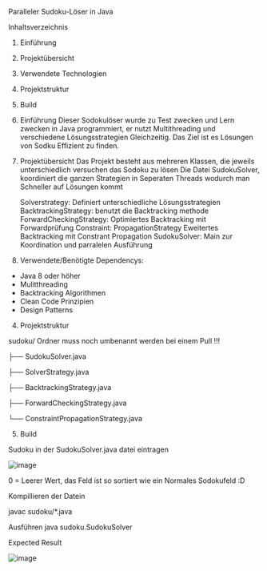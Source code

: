 Paralleler Sudoku-Löser in Java


Inhaltsverzeichnis

1. Einführung
2. Projektübersicht
3. Verwendete Technologien
4. Projektstruktur
5. Build




1. Einführung
   Dieser Sodokulöser wurde zu Test zwecken und Lern zwecken in Java programmiert, er nutzt Multithreading und verschiedene Lösungsstrategien Gleichzeitig. Das Ziel ist es Lösungen von Sodku Effizient zu finden. 


2. Projektübersicht
   Das Projekt besteht aus mehreren Klassen, die jeweils unterschiedlich versuchen das Sodoku zu lösen
   Die Datei SudokuSolver, koordiniert die ganzen Strategien in Seperaten Threads wodurch man Schneller auf Lösungen kommt

   Solverstrategy: Definiert unterschiedliche Lösungsstrategien
   BacktrackingStrategy: benutzt die Backtracking methode
   ForwardCheckingStrategy: Optimiertes Backtracking mit Forwardprüfung
   Constraint: PropagationStrategy Eweitertes Backtracking mit Constrant Propagation
   SudokuSolver: Main zur Koordination und parralelen Ausführung

3. Verwendete/Benötigte Dependencys: 

  - Java 8 oder höher
  - Mulitthreading
  - Backtracking Algorithmen
  - Clean Code Prinzipien
  - Design Patterns

4. Projektstruktur

sudoku/               Ordner muss noch umbenannt werden bei einem Pull !!! 

├── SudokuSolver.java

├── SolverStrategy.java

├── BacktrackingStrategy.java

├── ForwardCheckingStrategy.java

└── ConstraintPropagationStrategy.java


5. Build

Sudoku in der SudokuSolver.java datei eintragen 

![image](https://github.com/user-attachments/assets/7eb8f0cb-0f3a-4281-a1b5-d28267716c33)


0 = Leerer Wert, das Feld ist so sortiert wie ein Normales Sodokufeld :D 


Kompillieren der Datein

javac sudoku/*.java


Ausführen 
java sudoku.SudokuSolver

Expected Result 

![image](https://github.com/user-attachments/assets/8e3a3e4f-b4a8-4395-bce9-8ec78c2077f2)
